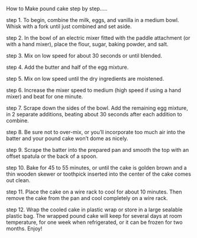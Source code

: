 How to Make pound cake step by step.....


step 1. To begin, combine the milk, eggs, and vanilla in a medium bowl. Whisk with a fork until just combined and set aside.

step 2. In the bowl of an electric mixer fitted with the paddle attachment (or with a hand mixer), place the flour, sugar, baking powder, and salt.

step 3. Mix on low speed for about 30 seconds or until blended.

step 4. Add the butter and half of the egg mixture.

step 5. Mix on low speed until the dry ingredients are moistened.

step 6. Increase the mixer speed to medium (high speed if using a hand mixer) and beat for one minute.

step 7. Scrape down the sides of the bowl. Add the remaining egg mixture, in 2 separate additions, beating about 30 seconds after each addition to combine.

step 8. Be sure not to over-mix, or you’ll incorporate too much air into the batter and your pound cake won’t dome as nicely.

step 9. Scrape the batter into the prepared pan and smooth the top with an offset spatula or the back of a spoon.

step 10. Bake for 45 to 55 minutes, or until the cake is golden brown and a thin wooden skewer or toothpick inserted into the center of the cake comes out clean.

step 11. Place the cake on a wire rack to cool for about 10 minutes. Then remove the cake from the pan and cool completely on a wire rack.

step 12. Wrap the cooled cake in plastic wrap or store in a large sealable plastic bag. The wrapped pound cake will keep for several days at room temperature, for one week when refrigerated, or it can be frozen for two months. Enjoy!